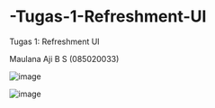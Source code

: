 # -Tugas-1-Refreshment-UI
 Tugas 1: Refreshment UI 
 
 Maulana Aji B S (085020033)


![image](https://user-images.githubusercontent.com/101096352/197152409-c9bf1b87-8b0f-4cec-89c1-5f676a493bce.png)

![image](https://user-images.githubusercontent.com/101096352/197158023-2f0628c8-30ec-4691-9ae8-58cfb065e065.png)
